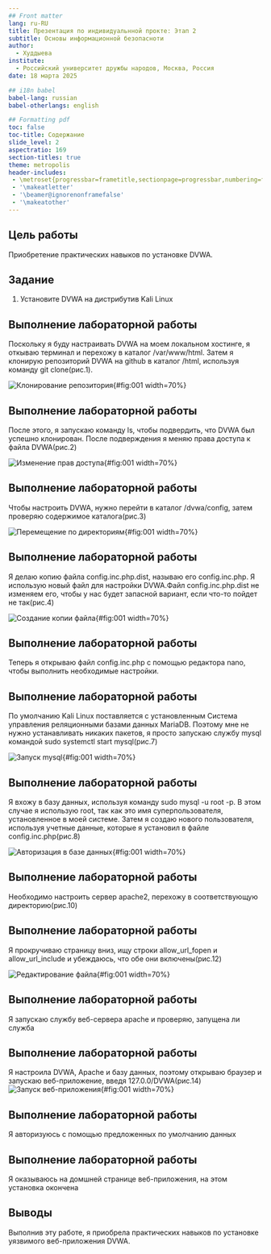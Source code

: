 ```yaml
---
## Front matter
lang: ru-RU
title: Презентация по индивидуальнной прокте: Этап 2
subtitle: Основы информационной безопасноти
author:
  - Худдыева
institute:
  - Российский университет дружбы народов, Москва, Россия
date: 18 марта 2025

## i18n babel
babel-lang: russian
babel-otherlangs: english

## Formatting pdf
toc: false
toc-title: Содержание
slide_level: 2
aspectratio: 169
section-titles: true
theme: metropolis
header-includes:
 - \metroset{progressbar=frametitle,sectionpage=progressbar,numbering=fraction}
 - '\makeatletter'
 - '\beamer@ignorenonframefalse'
 - '\makeatother'
---
```


## Цель работы

Приобретение практических навыков по установке DVWA.

## Задание

1. Установите DVWA на дистрибутив Kali Linux

## Выполнение лабораторной работы

Поскольку я буду настраивать DVWA на моем локальном хостинге, я откываю терминал и перехожу в каталог /var/www/html. Затем я клонирую репозиторий DVWA на github в каталог /html, используя команду git clone(рис.1).

![Клонирование репозитория](image/1.png){#fig:001 width=70%}

## Выполнение лабораторной работы

После этого, я запускаю команду ls, чтобы подвердить, что DVWA был успешно клонирован. После подверждения я меняю права доступа к файла DVWA(рис.2)

![Изменение прав доступа](image/2.png){#fig:001 width=70%}

## Выполнение лабораторной работы

Чтобы настроить DVWA, нужно перейти в каталог /dvwa/config, затем проверяю содержимое каталога(рис.3)

![Перемещение по директориям](image/3.png){#fig:001 width=70%}

## Выполнение лабораторной работы

Я делаю копию файла config.inc.php.dist, называю его config.inc.php. Я использую новый файл для настройки DVWA.Файл config.inc.php.dist не изменяем его, чтобы у нас будет запасной вариант, если что-то пойдет не так(рис.4)

![Создание копии файла](image/9.png){#fig:001 width=70%}

## Выполнение лабораторной работы

Теперь я открываю файл config.inc.php с помощью редактора nano, чтобы выполнить необходимые настройки.

## Выполнение лабораторной работы

По умолчанию Kali Linux поставляется с установленным Система управления реляционными базами данных MariaDB. Поэтому мне не нужно устанавливать никаких пакетов, я просто запускаю службу mysql командой sudo systemctl start mysql(рис.7)

![Запуск mysql](image/7.png){#fig:001 width=70%}

## Выполнение лабораторной работы

Я вхожу в базу данных, используя команду sudo mysql -u root -p. В этом случае я использую root, так как это имя суперпользователя, установленное в моей системе. Затем я создаю нового пользователя, используя учетные данные, которые я установил в файле config.inc.php(рис.8)

![Авторизация в базе данных](image/7.png){#fig:001 width=70%}

## Выполнение лабораторной работы

Необходимо настроить сервер apache2, перехожу в соответствующую директорию(рис.10)

## Выполнение лабораторной работы

Я прокручиваю страницу вниз, ищу строки allow_url_fopen и allow_url_include и убеждаюсь, что обе они включены(рис.12)

![Редактирование файла](image/Untitled18.png){#fig:001 width=70%}

## Выполнение лабораторной работы

Я запускаю службу веб-сервера apache и проверяю, запущена ли служба 

## Выполнение лабораторной работы

Я настроила DVWA, Apache и базу данных, поэтому открываю браузер и запускаю веб-приложение, введя 127.0.0/DVWA(рис.14)
![Запуск веб-приложения](image/10.png){#fig:001 width=70%}

## Выполнение лабораторной работы

Я авторизуюсь с помощью предложенных по умолчанию данных

## Выполнение лабораторной работы

Я оказываюсь на домшней странице веб-приложения, на этом установка окончена

## Выводы

Выполнив эту работе, я приобрела практических навыков по установке уязвимого веб-приложения DVWA.

